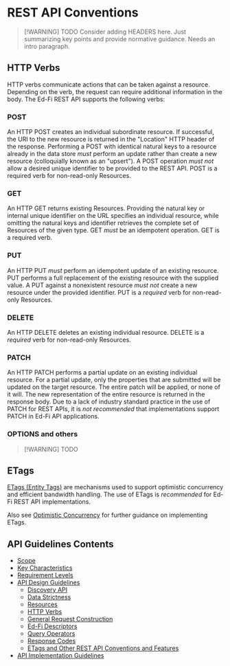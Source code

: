 # REST API Conventions

> [!WARNING] TODO
> Consider adding HEADERS here. Just summarizing key points and
> provide normative guidance. Needs an intro paragraph.

## HTTP Verbs

HTTP verbs communicate actions that can be taken against a resource. Depending
on the verb, the request can require additional information in the body. The
Ed-Fi REST API supports the following verbs:

### POST

An HTTP POST creates an individual subordinate resource. If successful, the URI
to the new resource is returned in the "Location" HTTP header of the response.
Performing a POST with identical natural keys to a resource already in the data
store _must_ perform an update rather than create a new resource (colloquially
known as an "upsert"). A POST operation _must not_ allow a desired unique
identifier to be provided to the REST API. POST is a required verb for
non-read-only Resources.

### GET

An HTTP GET returns existing Resources. Providing the natural key or internal
unique identifier on the URL specifies an individual resource, while omitting
the natural keys and identifier retrieves the complete set of Resources of the
given type. GET _must_ be an idempotent operation. GET is a required verb.

### PUT

An HTTP PUT _must_ perform an idempotent update of an existing resource. PUT
performs a full replacement of the existing resource with the supplied value. A
PUT against a nonexistent resource _must not_ create a new resource under the
provided identifier. PUT is a _required_ verb for non-read-only Resources.

### DELETE

An HTTP DELETE deletes an existing individual resource. DELETE is a _required_
verb for non-read-only Resources.

### PATCH

An HTTP PATCH performs a partial update on an existing individual resource. For
a partial update, only the properties that are submitted will be updated on the
target resource. The entire patch will be applied, or none of it will. The new
representation of the entire resource is returned in the response body. Due to a
lack of industry standard practice in the use of PATCH for REST APIs, it is _not
recommended_ that implementations support PATCH in Ed-Fi API applications.

### OPTIONS and others

> [!WARNING] TODO

## ETags

[ETags (Entity Tags)](https://tools.ietf.org/html/rfc7232#section-2.3) are
mechanisms used to support optimistic concurrency and efficient bandwidth
handling. The use of ETags is _recommended_ for Ed-Fi REST API implementations.

Also see [Optimistic
Concurrency](../API-IMPLEMENTATION-GUIDELINES/OPTIMISTIC-CONCURRENCY.md) for
further guidance on implementing ETags.
  
## API Guidelines Contents

* [Scope](../SCOPE.md)
* [Key Characteristics](../KEY-CHARACTERISTICS.md)
* [Requirement Levels](../REQUIREMENT-LEVELS.md)
* [API Design Guidelines](../API-DESIGN-GUIDELINES/README.md)
  * [Discovery API](DISCOVERY-API.md)
  * [Data Strictness](DATA-STRICTNESS.md)
  * [Resources](RESOURCES.md)
  * [HTTP Verbs](HTTP-VERBS.md)
  * [General Request Construction](GENERAL-REQUEST-CONSTRUCTION.md)
  * [Ed-Fi Descriptors](ED-FI-DESCRIPTORS.md)
  * [Query Operators](QUERY-OPERATORS.md)
  * [Response Codes](RESPONSE-CODES.md)
  * [ETags and Other REST API Conventions and
  Features](ETAGS-OTHER-CONVENTIONS.md)
* [API Implementation Guidelines](../API-IMPLEMENTATION-GUIDELINES/README.md)
